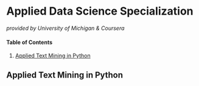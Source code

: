 # Applied Data Science Specialization 
_provided by University of Michigan & Coursera_
#### Table of Contents
1. [Applied Text Mining in Python](#anchor_1)<br/>

## Applied Text Mining in Python<a name="anchor_1"></a>

